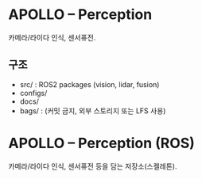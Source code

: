 # APOLLO – Perception
카메라/라이다 인식, 센서퓨전.

## 구조
- src/       : ROS2 packages (vision, lidar, fusion)
- configs/
- docs/
- bags/      : (커밋 금지, 외부 스토리지 또는 LFS 사용)

# APOLLO – Perception (ROS)

카메라/라이다 인식, 센서퓨전 등을 담는 저장소(스켈레톤).



